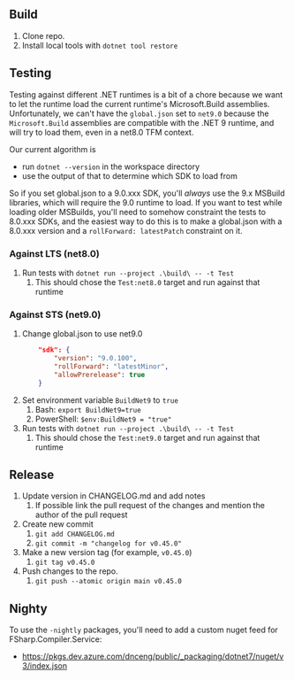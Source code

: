 ## Build

1. Clone repo.
2. Install local tools with `dotnet tool restore`

## Testing

Testing against different .NET runtimes is a bit of a chore because we want to let the runtime load the current runtime's Microsoft.Build assemblies. Unfortunately, we can't have the `global.json` set to `net9.0` because the `Microsoft.Build` assemblies are compatible with the .NET 9 runtime, and will try to load them, even in a net8.0 TFM context.

Our current algorithm is

* run `dotnet --version` in the workspace directory
* use the output of that to determine which SDK to load from

So if you set global.json to a 9.0.xxx SDK, you'll _always_ use the 9.x MSBuild libraries, which will require the 9.0 runtime to load.  If you want to test while loading older MSBuilds, you'll need to somehow constraint the tests to 8.0.xxx SDKs, and the easiest way to do this is to make a global.json with a 8.0.xxx version and a  `rollForward: latestPatch` constraint on it.

### Against LTS (net8.0)
1. Run tests with `dotnet run --project .\build\ -- -t Test`
    1. This should chose the `Test:net8.0` target and run against that runtime


### Against STS (net9.0)
1. Change global.json to use net9.0
    ```json
        "sdk": {
            "version": "9.0.100",
            "rollForward": "latestMinor",
            "allowPrerelease": true
        }
    ```
2. Set environment variable `BuildNet9` to `true`
    1. Bash: `export BuildNet9=true`
    2. PowerShell: `$env:BuildNet9 = "true"`
3. Run tests with `dotnet run --project .\build\ -- -t Test`
    1. This should chose the `Test:net9.0` target and run against that runtime

## Release

1. Update version in CHANGELOG.md and add notes
    1. If possible link the pull request of the changes and mention the author of the pull request
2. Create new commit
    1. `git add CHANGELOG.md`
    1. `git commit -m "changelog for v0.45.0"`
3. Make a new version tag (for example, `v0.45.0`)
    1. `git tag v0.45.0`
4. Push changes to the repo.
    1. `git push --atomic origin main v0.45.0`


## Nighty

To use the `-nightly` packages, you'll need to add a custom nuget feed for FSharp.Compiler.Service:

- https://pkgs.dev.azure.com/dnceng/public/_packaging/dotnet7/nuget/v3/index.json
